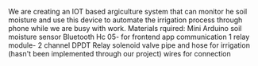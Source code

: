 We are creating an IOT based argiculture system that can monitor he soil moisture and use this device to automate the irrigation process through phone while we are busy with work.
Materials rquired: 
Mini Arduino
soil moisture sensor
Bluetooth Hc 05- for frontend app communication
1 relay module- 2 channel DPDT Relay
solenoid valve
pipe and hose for irrigation (hasn't been implemented through our project)
wires for connection
